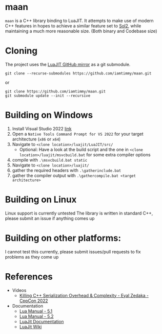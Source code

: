 # maan
`maan` is a C++ library binding to LuaJIT. It attempts to make use of modern C++ features in hopes to achieve a similar
feature set to [Sol2](https://github.com/ThePhD/sol2/), while maintaining a much more reasonable size. (Both binary and
Codebase size)

# Cloning
The project uses the [LuaJIT GitHub mirror](https://github.com/LuaJIT/LuaJIT.git) as a git submodule. 
```commandline
git clone --recurse-submodules https://github.com/iamtimmy/maan.git
```
or
```commandline
git clone https://github.com/iamtimmy/maan.git
git submodule update --init --recursive
```

# Building on Windows
1. Install Visual Studio 2022 [link](https://visualstudio.microsoft.com/downloads/)
2. Open a `Native Tools Command Prompt for VS 2022` for your target architecture (`x86` or `x64`)
3. Navigate to `<clone location>/luajit/LuaJIT/src/`
   - Optional: Have a look at the build script and the one in `<clone location>/luajit/msvcbuild.bat`
     for some extra compiler options
4. compile with `.\msvcbuild.bat static`
5. Navigate to `<clone location>/luajit/`
6. gather the required headers with `.\gatherinclude.bat`
7. gather the compiler output with `.\gathercompile.bat <target architecture>`

# Building on Linux
Linux support is currently untested
The library is written in standard C++, please submit an issue if anything comes up

# Building on other platforms:
I cannot test this currently, please submit issues/pull requests to fix problems as they come up

# References
- Videos
  - [Killing C++ Serialization Overhead & Complexity - Eyal Zedaka - CppCon 2022](https://youtu.be/G7-GQhCw8eE)
- Documentation
  - [Lua Manual - 5.1](https://www.lua.org/manual/5.1/manual.html)
  - [Lua Manual - 5.2](https://www.lua.org/manual/5.2/manual.html)
  - [LuaJit Documentation](https://repo.or.cz/w/luajit-2.0.git/blob_plain/v2.1:/doc/luajit.html)
  - [LuaJit Wiki](http://web.archive.org/web/20220517052639/http://wiki.luajit.org/Home)